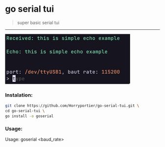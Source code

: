 # go serial tui
> super basic serial tui
----------

![](https://github.com/Horryportier/go-serial-tui/blob/main/showcase.png?raw=true)

### Instalation:
```sh
git clone https://github.com/Horryportier/go-serial-tui.git \
cd go-serial-tui \
go install -o goserial
```

### Usage: 
Usage: goserial <port> <baud_rate>
